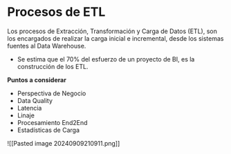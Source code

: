 # Procesos de ETL
Los procesos de Extracción, Transformación y Carga de Datos (ETL), son los encargados de realizar la carga inicial e incremental, desde los sistemas fuentes al Data Warehouse. 
- Se estima que el 70% del esfuerzo de un proyecto de BI, es la construcción de los ETL.

**Puntos a considerar** 
- Perspectiva de Negocio
- Data Quality
- Latencia
- Linaje
- Procesamiento End2End 
- Estadísticas de Carga

![[Pasted image 20240909210911.png]]